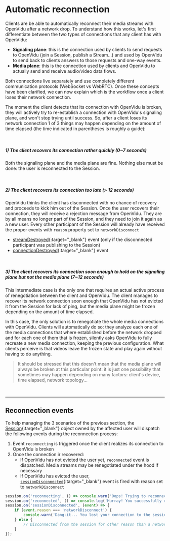 # Automatic reconnection

Clients are be able to automatically reconnect their media streams with OpenVidu after a network drop. To understand how this works, let's first differentiate between the two types of connections that any client has with OpenVidu:

- **Signaling plane**: this is the connection used by clients to send requests to OpenVidu (join a Session, publish a Stream...) and used by OpenVidu to send back to clients answers to those requests and one-way events.
- **Media plane**: this is the connection used by clients and OpenVidu to actually send and receive audio/video data flows.

Both connections live separately and use completely different communication protocols (WebSocket vs WebRTC). Once these concepts have been clarified, we can now explain which is the workflow once a client loses their network connection.

The moment the client detects that its connection with OpenVidu is broken, they will actively try to re-establish a connection with OpenVidu's signaling plane, and won't stop trying until success. So, after a client loses its network connection 1 of 3 things may happen depending on the amount of time elapsed (the time indicated in parentheses is roughly a guide):

<br>

##### 1) The client recovers its connection rather quickly _(0~7 seconds)_

Both the signaling plane and the media plane are fine. Nothing else must be done: the user is reconnected to the Session.

<br>

##### 2) The client recovers its connection too late _(> 12 seconds)_

OpenVidu thinks the client has disconnected with no chance of recovery and proceeds to kick him out of the Session. Once the user recovers their connection, they will receive a rejection message from OpenVidu. They are by all means no longer part of the Session, and they need to join it again as a new user. Every other participant of the Session will already have received the proper events with `reason` property set to `networkDisconnect`

- [streamDestroyed](api/openvidu-browser/classes/streamevent.html){:target="_blank"} event (only if the disconnected participant was publishing to the Session)
- [connectionDestroyed](api/openvidu-browser/classes/connectionevent.html){:target="_blank"} event

<br>

##### 3) The client recovers its connection soon enough to hold on the signaling plane but not the media plane _(7~12 seconds)_

This intermediate case is the only one that requires an actual active process of renegotiation between the client and OpenVidu. The client manages to recover its network connection soon enough that OpenVidu has not evicted it from the Session for lack of ping, but the media plane might be frozen depending on the amount of time elapsed.

In this case, the only solution is to renegotiate the whole media connections with OpenVidu. Clients will automatically do so: they analyze each one of the media connections that where established before the network dropped and for each one of them that is frozen, silently asks OpenVidu to fully recreate a new media connection, keeping the previous configuration. What clients perceive is that videos leave the frozen state and play again without having to do anything.

> It should be stressed that this doesn't mean that the media plane will always be broken at this particular point: it is just one possibility that sometimes may happen depending on many factors: client's device, time elapsed, network topology...

<br>

---

## Reconnection events

To help managing the 3 scenarios of the previous section, the [Session](api/openvidu-browser/classes/session.html){:target="_blank"} object owned by the affected user will dispatch the following events during the reconnection process:

1. Event `reconnecting` is triggered once the client realizes its connection to OpenVidu is broken
2. Once the connection ir recovered:
    - If OpenVidu has not evicted the user yet, `reconnected` event is dispatched. Media streams may be renegotiated under the hood if necessary
    - If OpenVidu has evicted the user, [`sessionDisconnected`](api/openvidu-browser/classes/sessiondisconnectedevent.html){:target="_blank"} event is fired with reason set to `networkDisconnect`

```javascript
session.on('reconnecting', () => console.warn('Oops! Trying to reconnect to the session'));
session.on('reconnected', () => console.log('Hurray! You successfully reconnected to the session'));
session.on('sessionDisconnected', (event) => {
    if (event.reason === 'networkDisconnect') {
        console.warn('Dang-it... You lost your connection to the session');
    } else {
        // Disconnected from the session for other reason than a network drop
    }
});
```

<br>
